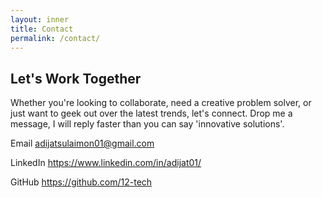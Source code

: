 ```yaml
---
layout: inner
title: Contact
permalink: /contact/
---
```

## Let's Work Together

Whether you're looking to collaborate, need a creative problem solver, or just want to geek out over the latest trends, let's connect. Drop me a message, I will reply faster than you can say 'innovative solutions'.

Email
adijatsulaimon01@gmail.com

LinkedIn
https://www.linkedin.com/in/adijat01/

GitHub
https://github.com/12-tech

